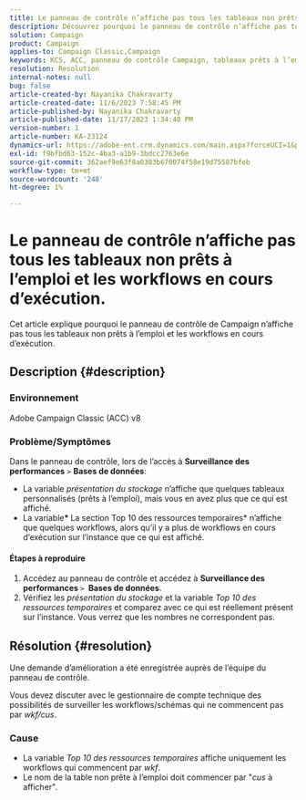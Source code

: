 ```yaml
---
title: Le panneau de contrôle n’affiche pas tous les tableaux non prêts à l’emploi et les workflows en cours d’exécution.
description: Découvrez pourquoi le panneau de contrôle n’affiche pas tous les tableaux non prêts à l’emploi et les workflows en cours d’exécution.
solution: Campaign
product: Campaign
applies-to: Campaign Classic,Campaign
keywords: KCS, ACC, panneau de contrôle Campaign, tableaux prêts à l’emploi, Suivi des performances, présentation du stockage, Top 10 des ressources temporaires
resolution: Resolution
internal-notes: null
bug: false
article-created-by: Nayanika Chakravarty
article-created-date: 11/6/2023 7:58:45 PM
article-published-by: Nayanika Chakravarty
article-published-date: 11/17/2023 1:34:40 PM
version-number: 1
article-number: KA-23124
dynamics-url: https://adobe-ent.crm.dynamics.com/main.aspx?forceUCI=1&pagetype=entityrecord&etn=knowledgearticle&id=d8a9bae2-de7c-ee11-8179-6045bd006ce9
exl-id: f9bfbd63-152c-4ba3-a1b9-3bdcc2763e6e
source-git-commit: 362aef9e63f8a0303b670074f58e19d75587bfeb
workflow-type: tm+mt
source-wordcount: '248'
ht-degree: 1%

---
```


# Le panneau de contrôle n’affiche pas tous les tableaux non prêts à l’emploi et les workflows en cours d’exécution.


Cet article explique pourquoi le panneau de contrôle de Campaign n’affiche pas tous les tableaux non prêts à l’emploi et les workflows en cours d’exécution.

## Description {#description}


### Environnement

Adobe Campaign Classic (ACC) v8

### Problème/Symptômes

Dans le panneau de contrôle, lors de l’accès à <b>Surveillance des performances</b> `>`  <b>Bases de données</b>:

- La variable *présentation du stockage* n’affiche que quelques tableaux personnalisés (prêts à l’emploi), mais vous en avez plus que ce qui est affiché.
- La variable<b>* </b>La section Top 10 des ressources temporaires* n’affiche que quelques workflows, alors qu’il y a plus de workflows en cours d’exécution sur l’instance que ce qui est affiché.


#### Étapes à reproduire

1. Accédez au panneau de contrôle et accédez à <b>Surveillance des performances </b>`>` <b> Bases de données</b>.
2. Vérifiez les *présentation du stockage* et la variable *Top 10 des ressources temporaires* et comparez avec ce qui est réellement présent sur l’instance. Vous verrez que les nombres ne correspondent pas.



## Résolution {#resolution}


Une demande d’amélioration a été enregistrée auprès de l’équipe du panneau de contrôle.

Vous devez discuter avec le gestionnaire de compte technique des possibilités de surveiller les workflows/schémas qui ne commencent pas par *wkf/cus*.

### Cause

- La variable *Top 10 des ressources temporaires* affiche uniquement les workflows qui commencent par *wkf*.
- Le nom de la table non prête à l’emploi doit commencer par &quot;*cus* à afficher&quot;.
